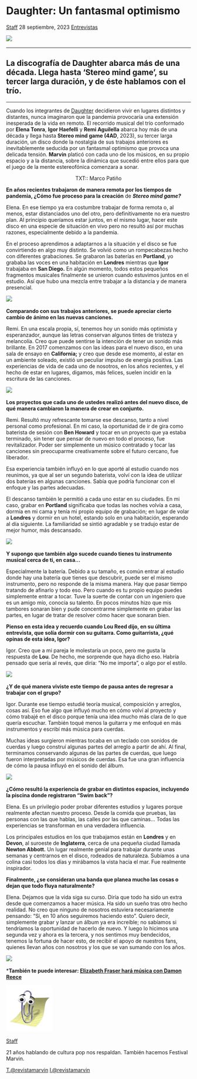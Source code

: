 # Daughter: Un fantasmal optimismo

[Staff](https://marvin.com.mx/autor/staff_autor/)	28 septiembre, 2023	[Entrevistas](https://marvin.com.mx/entrevistas-3/)

<img src="/Images/Marika Kochiashvili/Daughter-Party-Press-Shot-by-Marika-Kochiashvili.jpeg">

---
## La discografía de Daughter abarca más de una década. Llega hasta ‘Stereo mind game’, su tercer larga duración, y de éste hablamos con el trío.
---

Cuando los integrantes de [Daughter](https://www.instagram.com/ohdaughter/) decidieron vivir en lugares distintos y distantes, nunca imaginaron que la pandemia provocaría una extensión inesperada de la vida en remoto. El recorrido musical del trío conformado por **Elena Tonra**, **Igor Haefelli** y **Remi Aguilella** abarca hoy más de una década y llega hasta **Stereo mind game (4AD**, 2023), su tercer larga duración, un disco donde la nostalgia de sus trabajos anteriores es inevitablemente seducida por un fantasmal optimismo que provoca una delicada tensión. **Marvin** platicó con cada uno de los músicos, en su propio espacio y a la distancia, sobre la dinámica que sucedió entre ellos para que el juego de la mente estereofónica comenzara a sonar. 

<div align="center">
TXT:: Marco Patiño
</div>

**En años recientes trabajaron de manera remota por los tiempos de pandemia, ¿Cómo fue proceso para la creación** de ***Stereo mind game?***

Elena. En ese tiempo ya era costumbre trabajar de forma remota o, al menos, estar distanciados uno del otro, pero definitivamente no era nuestro plan. Al principio queríamos estar juntos, en el mismo lugar, hacer este disco en una especie de situación en vivo pero no resultó así por muchas razones, especialmente debido a la pandemia. 

En el proceso aprendimos a adaptarnos a la situación y el disco se fue convirtiendo en algo muy distinto. Se volvió como un rompecabezas hecho con diferentes grabaciones. Se grabaron las baterías en **Portland**, yo grababa las voces en una habitación en **Londres** mientras que **Igor** trabajaba en **San Diego.** En algún momento, todos estos pequeños fragmentos musicales finalmente se unieron cuando estuvimos juntos en el estudio. Así que hubo una mezcla entre trabajar a la distancia y de manera presencial. 

[<img src="https://i.ytimg.com/vi/4O-Jg8Bp67s/maxresdefault.jpg">](https://www.youtube.com/watch?v=4O-Jg8Bp67s)

**Comparando con sus trabajos anteriores, se puede apreciar cierto cambio de ánimo en las nuevas canciones.**

Remi. En una escala propia, sí, tenemos hoy un sonido más optimista y esperanzador, aunque las letras conservan algunos tintes de tristeza y melancolía. Creo que puede sentirse la intención de tener un sonido más brillante. En 2017 comenzamos con las ideas para el nuevo disco, en una sala de ensayo en **California;** y creo que desde ese momento, al estar en un ambiente soleado, existió un peculiar impulso de energía positiva. Las experiencias de vida de cada uno de nosotros, en los años recientes, y el hecho de estar en lugares, digamos, más felices, suelen incidir en la escritura de las canciones. 

[<img src="https://i.ytimg.com/vi/KdgntP7Yp5o/maxresdefault.jpg">](https://www.youtube.com/watch?v=KdgntP7Yp5o)

**Los proyectos que cada uno de ustedes realizó antes del nuevo disco, de qué manera cambiaron la manera de crear en conjunto.**

Remi. Resultó muy refrescante tomarse ese descanso, tanto a nivel personal como profesional. En mi caso, la oportunidad de ir de gira como baterista de sesión con **Ben Howard** y tocar en un proyecto que ya estaba terminado, sin tener que pensar de nuevo en todo el proceso, fue revitalizador. Poder ser simplemente un músico contratado y tocar las canciones sin preocuparme creativamente sobre el futuro cercano, fue liberador.

Esa experiencia también influyó en lo que aporté al estudio cuando nos reunimos, ya que al ser un segundo baterista, volví con la idea de utilizar dos baterías en algunas canciones. Sabía que podría funcionar con el enfoque y las partes adecuadas.

El descanso también le permitió a cada uno estar en su ciudades. En mi caso, grabar en **Portland** significaba que todas las noches volvía a casa, dormía en mi cama y tenía mi propio equipo de grabación; en lugar de volar a **Londres** y dormir en un hotel, estando solo en una habitación, esperando al día siguiente. La familiaridad se sintió agradable y se tradujo estar de mejor humor, más descansado.

[<img src="https://i.ytimg.com/vi/MXuYBBjHHiQ/maxresdefault.jpg">](https://www.youtube.com/watch?v=MXuYBBjHHiQ)

**Y supongo que también algo sucede cuando tienes tu instrumento musical cerca de ti, en casa…**

Especialmente la batería. Debido a su tamaño, es común entrar al estudio donde hay una batería que tienes que descubrir, puede ser el mismo instrumento, pero no responde de la misma manera. Hay que pasar tiempo tratando de afinarlo y todo eso. Pero cuando es tu propio equipo puedes simplemente entrar a tocar. Tuve la suerte de contar con un ingeniero que es un amigo mío, conocía su talento. En pocos minutos hizo que mis tambores sonaran bien y pude concentrarme simplemente en grabar las partes, en lugar de tratar de resolver cómo hacer que sonaran bien. 

**Pienso en esta idea y recuerdo cuando Lou Reed dijo, en su última entrevista, que solía dormir con su guitarra. Como guitarrista, ¿qué opinas de esta idea, Igor?**

Igor. Creo que a mi pareja le molestaría un poco, pero me gusta la respuesta de **Lou**. De hecho, me sorprende que haya dicho eso. Habría pensado que sería al revés, que diría: “No me importa”, o algo por el estilo.

[<img src="https://i.ytimg.com/vi/6GDzvjRRIkY/maxresdefault.jpg">](https://www.youtube.com/watch?v=6GDzvjRRIkY)

**¿Y de qué manera viviste este tiempo de pausa antes de regresar a trabajar con el grupo?**

Igor. Durante ese tiempo estudié teoría musical, composición y arreglos, cosas así. Eso fue algo que influyó mucho en cómo volví al proyecto y cómo trabajé en el disco porque tenía una idea mucho más clara de lo que quería escuchar. También toqué menos la guitarra y me enfoqué en más instrumentos y escribí más música para cuerdas. 

Muchas ideas surgieron mientras tocaba en un teclado con sonidos de cuerdas y luego construí algunas partes del arreglo a partir de ahí. Al final, terminamos conservando algunas de las partes de cuerdas, que luego fueron interpretadas por músicos de cuerdas. Esa fue una gran influencia de cómo la pausa influyó en el sonido del álbum.

[<img src="https://i.ytimg.com/vi/eYS7xmjR4Fk/maxresdefault.jpg">](https://www.youtube.com/watch?v=eYS7xmjR4Fk)

**¿Cómo resultó la experiencia de grabar en distintos espacios, incluyendo la piscina donde registraron “Swim back”?**

Elena. Es un privilegio poder probar diferentes estudios y lugares porque realmente afectan nuestro proceso. Desde la comida que pruebas, las personas con las que hablas, las calles por las que caminas… Todas las experiencias se transforman en una verdadera influencia. 

Los principales estudios en los que trabajamos están en **Londres** y en **Devon**, al suroeste de **Inglaterra**, cerca de una pequeña ciudad llamada **Newton Abbott.** Un lugar realmente genial para trabajar durante unas semanas y centrarnos en el disco, rodeados de naturaleza. Subíamos a una colina casi todos los días y mirábamos la vista hacia el mar. Fue realmente inspirador.

**Finalmente, ¿se consideran una banda que planea mucho las cosas o dejan que todo fluya naturalmente?**

Elena. Dejamos que la vida siga su curso. Diría que todo ha sido un extra desde que comenzamos a hacer música. Ha sido un sueño tras otro hecho realidad. No creo que ninguno de nosotros estuviera necesariamente pensando: “Sí, en 10 años seguiremos haciendo esto”. Quiero decir, simplemente grabar y lanzar un álbum ya era increíble; no sabíamos si tendríamos la oportunidad de hacerlo de nuevo. Y luego lo hicimos una segunda vez y ahora es la tercera, y nos sentimos muy bendecidos, tenemos la fortuna de hacer esto, de recibir el apoyo de nuestros fans, quienes llevan años con nosotros y los que se van sumando con los años.

[<img src="https://i.ytimg.com/vi/yyOr8tzmzBM/maxresdefault.jpg">](https://www.youtube.com/watch?v=yyOr8tzmzBM)

\***También te puede interesar: [Elizabeth Fraser hará música con Damon Reece](https://marvin.com.mx/elizabeth-fraser-cocteau-twins-nuevo-proyecto/)**


<img src="/Text/Resources/Clippy.png" height=25% width=25%>

[Staff](https://marvin.com.mx/autor/staff_autor/)

21 años hablando de cultura pop nos respaldan. También hacemos Festival Marvin.

[T.@revistamarvin](https://twitter.com/revistamarvin)	[I.@revistamarvin](https://instagram.com/revistamarvin)


